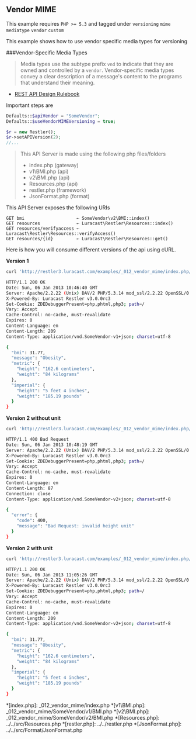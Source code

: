 ## Vendor MIME 

 This example requires `PHP >= 5.3` and tagged under `versioning` `mime` `mediatype` `vendor` `custom`


This example shows how to use vendor specific media types for versioning

###Vendor-Specific Media Types

> Media types use the subtype prefix `vnd` to indicate that they are owned and
> controlled by a `vendor`. Vendor-specific media types convey a clear description
> of a message's content to the programs that understand their meaning.
- [REST API Design Rulebook](http://books.google.com.sg/books?id=eABpzyTcJNIC&lpg=PA40&ots=vxTC21e8JB&dq=vendor%20specific%20media%20types&pg=PA40#v=onepage&q=vendor%20specific%20media%20types&f=false)

Important steps are

```php
Defaults::$apiVendor = "SomeVendor";
Defaults::$useVendorMIMEVersioning = true;

$r = new Restler();
$r->setAPIVersion(2);
//...
```

> This API Server is made using the following php files/folders
> 
> * index.php      (gateway)
> * v1\BMI.php      (api)
> * v2\BMI.php      (api)
> * Resources.php      (api)
> * restler.php      (framework)
> * JsonFormat.php      (format)

This API Server exposes the following URIs

    GET bmi                    ⇠ SomeVendor\v2\BMI::index()
    GET resources              ⇠ Luracast\Restler\Resources::index()
    GET resources/verifyaccess ⇠ Luracast\Restler\Resources::verifyAccess()
    GET resources/{id}         ⇠ Luracast\Restler\Resources::get()


Here is how you will consume different versions of the api using cURL.

**Version 1**

```bash
curl 'http://restler3.luracast.com/examples/_012_vendor_mime/index.php/bmi?height=162.6&weight=84' -H 'Accept: application/vnd.somevendor-v1+json' -i

HTTP/1.1 200 OK
Date: Sun, 06 Jan 2013 10:46:40 GMT
Server: Apache/2.2.22 (Unix) DAV/2 PHP/5.3.14 mod_ssl/2.2.22 OpenSSL/0.9.8o
X-Powered-By: Luracast Restler v3.0.0rc3
Set-Cookie: ZDEDebuggerPresent=php,phtml,php3; path=/
Vary: Accept
Cache-Control: no-cache, must-revalidate
Expires: 0
Content-Language: en
Content-Length: 209
Content-Type: application/vnd.SomeVendor-v1+json; charset=utf-8

{
  "bmi": 31.77,
  "message": "Obesity",
  "metric": {
    "height": "162.6 centimeters",
    "weight": "84 kilograms"
  },
  "imperial": {
    "height": "5 feet 4 inches",
    "weight": "185.19 pounds"
  }
}

```
**Version 2 without unit**
```bash
curl 'http://restler3.luracast.com/examples/_012_vendor_mime/index.php/bmi?height=162.6&weight=84' -H 'Accept: application/vnd.somevendor-v2+json' -i

HTTP/1.1 400 Bad Request
Date: Sun, 06 Jan 2013 10:48:19 GMT
Server: Apache/2.2.22 (Unix) DAV/2 PHP/5.3.14 mod_ssl/2.2.22 OpenSSL/0.9.8o
X-Powered-By: Luracast Restler v3.0.0rc3
Set-Cookie: ZDEDebuggerPresent=php,phtml,php3; path=/
Vary: Accept
Cache-Control: no-cache, must-revalidate
Expires: 0
Content-Language: en
Content-Length: 87
Connection: close
Content-Type: application/vnd.SomeVendor-v2+json; charset=utf-8

{
  "error": {
    "code": 400,
    "message": "Bad Request: invalid height unit"
  }
}

```
**Version 2 with unit**
```bash
curl 'http://restler3.luracast.com/examples/_012_vendor_mime/index.php/bmi?height=1.626meters&weight=84kilograms' -H 'Accept: application/vnd.somevendor-v2+json' -i

HTTP/1.1 200 OK
Date: Sun, 06 Jan 2013 11:05:26 GMT
Server: Apache/2.2.22 (Unix) DAV/2 PHP/5.3.14 mod_ssl/2.2.22 OpenSSL/0.9.8o
X-Powered-By: Luracast Restler v3.0.0rc3
Set-Cookie: ZDEDebuggerPresent=php,phtml,php3; path=/
Vary: Accept
Cache-Control: no-cache, must-revalidate
Expires: 0
Content-Language: en
Content-Length: 209
Content-Type: application/vnd.SomeVendor-v2+json; charset=utf-8

{
  "bmi": 31.77,
  "message": "Obesity",
  "metric": {
    "height": "162.6 centimeters",
    "weight": "84 kilograms"
  },
  "imperial": {
    "height": "5 feet 4 inches",
    "weight": "185.19 pounds"
  }
}

```





*[index.php]: _012_vendor_mime/index.php
*[v1\BMI.php]: _012_vendor_mime/SomeVendor/v1/BMI.php
*[v2\BMI.php]: _012_vendor_mime/SomeVendor/v2/BMI.php
*[Resources.php]: ../../src/Resources.php
*[restler.php]: ../../restler.php
*[JsonFormat.php]: ../../src/Format/JsonFormat.php

